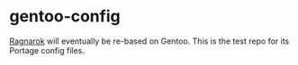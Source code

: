 # gentoo-config

[Ragnarok](https://github.com/RagnarokOS) will eventually be re-based on
Gentoo. This is the test repo for its Portage config files.
